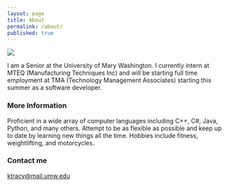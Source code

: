 ```yaml
---
layout: page
title: About
permalink: /about/
published: true
---
```


![](https://media.licdn.com/mpr/mpr/shrinknp_400_400/p/5/005/0b5/169/0354446.jpg)

I am a Senior at the University of Mary Washington. I currently intern at MTEQ (Manufacturing Techniques Inc) and will be starting full time employment at TMA (Technology Management Associates) starting this summer as a software developer.

### More Information

Proficient in a wide array of computer languages including C++, C#, Java, Python, and many others. Attempt to be as flexible as possible and keep up to date by learning new things all the time. Hobbies include fitness, weightlifting, and motorcycles.

### Contact me

[ktracy@mail.umw.edu](mailto:ktracy@mail.umw.edu)
